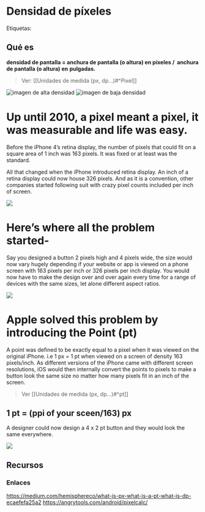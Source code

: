 # Densidad de píxeles
Etiquetas: 

## Qué es
**densidad de pantalla = anchura de pantalla (o altura) en píxeles /  anchura de pantalla (o altura) en** **pulgadas.**

>Ver: [[Unidades de medida (px, dp...)#^Pixel]]

![imagen de alta densidad](https://dc722jrlp2zu8.cloudfront.net/media/cache/c4/71/c471e634249ad06e794489820b220b92.webp)
![imagen de baja densidad](https://dc722jrlp2zu8.cloudfront.net/media/cache/66/a4/66a49361ef0db61bf3a6671f20f16bca.webp)

# Up until 2010, a pixel meant a pixel, it was measurable and life was easy.

Before the iPhone 4’s retina display, the number of pixels that could fit on a square area of 1 inch was 163 pixels. It was fixed or at least was the standard.

All that changed when the iPhone introduced retina display. An inch of a retina display could now house 326 pixels. And as it is a convention, other companies started following suit with crazy pixel counts included per inch of screen.

![](https://miro.medium.com/max/1400/1*B0tdSuVaEaw9Wl-FF4LY_g.png)

# Here’s where all the problem started-

Say you designed a button 2 pixels high and 4 pixels wide, the size would now vary hugely depending if your website or app is viewed on a phone screen with 163 pixels per inch or 326 pixels per inch display. You would now have to make the design over and over again every time for a range of devices with the same sizes, let alone different aspect ratios.

![](https://miro.medium.com/max/1400/1*KpsP_Zxkk8Z7SfEPqMOrCA.png)

# Apple solved this problem by introducing the Point (pt)
A point was defined to be exactly equal to a pixel when it was viewed on the original iPhone. i.e 1 px = 1 pt when viewed on a screen of density 163 pixels/inch. As different versions of the iPhone came with different screen resolutions, iOS would then internally convert the points to pixels to make a button look the same size no matter how many pixels fit in an inch of the screen.

>Ver [[Unidades de medida (px, dp...)#^pt]]

## 1 pt = (ppi of your sceen/163) px
A designer could now design a 4 x 2 pt button and they would look the same everywhere.

![](https://miro.medium.com/max/1400/1*-RPvUGYnqmf2g8P8NITQZA.png)

## Recursos
### Enlaces
https://medium.com/hemisphereco/what-is-px-what-is-a-pt-what-is-dp-ecaefefa25a2
https://angrytools.com/android/pixelcalc/